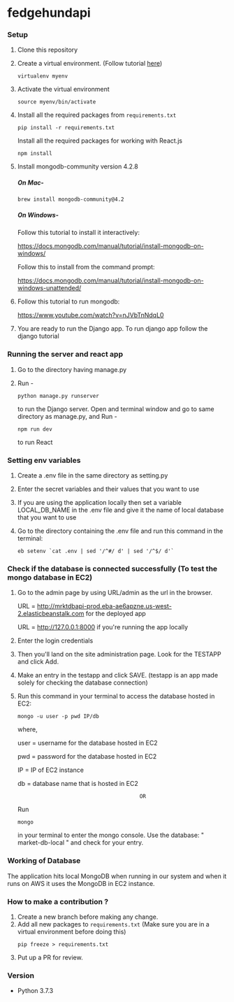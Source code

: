 # fedgehundapi

### Setup

1. Clone this repository
2. Create a virtual environment. (Follow tutorial [here](https://docs.python-guide.org/dev/virtualenvs/#lower-level-virtualenv))
    ```shell
    virtualenv myenv
    ```
3. Activate the virtual environment
    ```shell
    source myenv/bin/activate
    ```
4. Install all the required packages from `requirements.txt`
   ```shell
   pip install -r requirements.txt
   ```   
   Install all the required packages for working with React.js
   ```shell
   npm install
   ```   
5. Install mongodb-community version 4.2.8

   ##### On Mac-
   ```shell
   brew install mongodb-community@4.2
   ```
   ##### On Windows-
   
   Follow this tutorial to install it interactively:
   
   https://docs.mongodb.com/manual/tutorial/install-mongodb-on-windows/
   
   Follow this to install from the command prompt:
   
   https://docs.mongodb.com/manual/tutorial/install-mongodb-on-windows-unattended/

6. Follow this tutorial to run mongodb:

   https://www.youtube.com/watch?v=nJVbTnNdqL0
 
7. You are ready to run the Django app. To run django app follow the django tutorial



### Running the server and react app

1. Go to the directory having manage.py

2. Run - 
    ```shell
   python manage.py runserver
   ```
   to run the Django server. Open and terminal window and go to same directory as manage.py, and Run -
   ```shell
   npm run dev
   ```
   to run React   



### Setting env variables

1. Create a .env file in the same directory as setting.py

2. Enter the secret variables and their values that you want to use

3. If you are using the application locally then set a variable LOCAL_DB_NAME in the .env file and give it the name of local database that you want to use

4. Go to the directory containing the .env file and run this command in the terminal:
   ```shell
   eb setenv `cat .env | sed '/^#/ d' | sed '/^$/ d'`
   ```

### Check if the database is connected successfully (To test the mongo database in EC2)

1. Go to the admin page by using URL/admin as the url in the browser.

   URL = http://mrktdbapi-prod.eba-ae6apzne.us-west-2.elasticbeanstalk.com for the deployed app

   URL = http://127.0.0.1:8000 if you're running the app locally

2. Enter the login credentials

3. Then you'll land on the site administration page. Look for the TESTAPP and click Add.

4. Make an entry in the testapp and click SAVE. (testapp is an app made solely for checking the database connection)

5. Run this command in your terminal to access the database hosted in EC2:
   ```shell
   mongo -u user -p pwd IP/db
   ```   
   where,

   user = username for the database hosted in EC2

   pwd = password for the database hosted in EC2

   IP = IP of EC2 instance

   db = database name that is hosted in EC2 


                                              OR


   Run 
   ```shell
   mongo
   ```  
   in your terminal to enter the mongo console. Use the database: " market-db-local " and check for your entry.

### Working of Database

The application hits local MongoDB when running in our system and when it runs on AWS it uses the MongoDB in EC2 instance.

### How to make a contribution ?

1. Create a new branch before making any change.
2. Add all new packages to `requirements.txt` (Make sure you are in a virtual environment before doing this)
    ```shell
    pip freeze > requirements.txt
    ```
3. Put up a PR for review.


### Version

- Python 3.7.3
